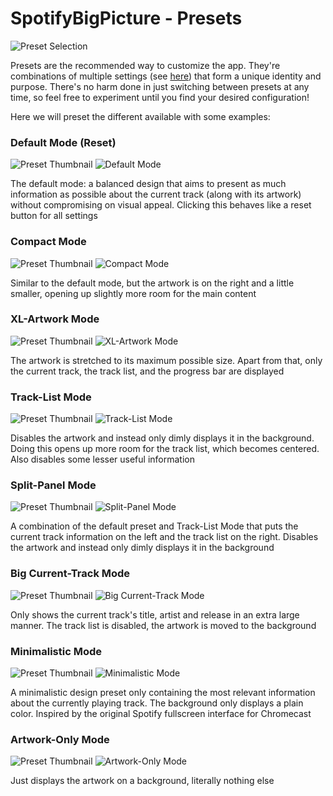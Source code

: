 # SpotifyBigPicture - Presets
![Preset Selection](https://i.imgur.com/CQivw21.png)

Presets are the recommended way to customize the app. They're combinations of multiple settings (see [here](https://github.com/Selbi182/SpotifyBigPicture/blob/master/SETTINGS.md)) that form a unique identity and purpose. There's no harm done in just switching between presets at any time, so feel free to experiment until you find your desired configuration!

Here we will preset the different available with some examples:

### Default Mode (Reset)
![Preset Thumbnail](https://raw.githubusercontent.com/Selbi182/SpotifyBigPicture/master/src/main/resources/static/design/img/presets/preset-default.png)
![Default Mode](https://i.imgur.com/bZfvmqF.png)

The default mode: a balanced design that aims to present as much information as possible about the current track (along with its artwork) without compromising on visual appeal. Clicking this behaves like a reset button for all settings

### Compact Mode
![Preset Thumbnail](https://raw.githubusercontent.com/Selbi182/SpotifyBigPicture/master/src/main/resources/static/design/img/presets/preset-compact.png)
![Compact Mode](https://i.imgur.com/1Sl5R2Y.png)

Similar to the default mode, but the artwork is on the right and a little smaller, opening up slightly more room for the main content

### XL-Artwork Mode
![Preset Thumbnail](https://raw.githubusercontent.com/Selbi182/SpotifyBigPicture/master/src/main/resources/static/design/img/presets/preset-xl-artwork.png)
![XL-Artwork Mode](https://i.imgur.com/f3KVGAe.png)

The artwork is stretched to its maximum possible size. Apart from that, only the current track, the track list, and the progress bar are displayed

### Track-List Mode
![Preset Thumbnail](https://raw.githubusercontent.com/Selbi182/SpotifyBigPicture/master/src/main/resources/static/design/img/presets/preset-tracklist.png)
![Track-List Mode](https://i.imgur.com/gQ9vTje.png)

Disables the artwork and instead only dimly displays it in the background. Doing this opens up more room for the track list, which becomes centered. Also disables some lesser useful information

### Split-Panel Mode
![Preset Thumbnail](https://raw.githubusercontent.com/Selbi182/SpotifyBigPicture/master/src/main/resources/static/design/img/presets/preset-split-text.png)
![Split-Panel Mode](https://i.imgur.com/Tr0qq7u.png)

A combination of the default preset and Track-List Mode that puts the current track information on the left and the track list on the right. Disables the artwork and instead only dimly displays it in the background

### Big Current-Track Mode
![Preset Thumbnail](https://raw.githubusercontent.com/Selbi182/SpotifyBigPicture/master/src/main/resources/static/design/img/presets/preset-big-current-song.png)
![Big Current-Track Mode](https://i.imgur.com/B9dIFVk.png)

Only shows the current track's title, artist and release in an extra large manner. The track list is disabled, the artwork is moved to the background

### Minimalistic Mode
![Preset Thumbnail](https://raw.githubusercontent.com/Selbi182/SpotifyBigPicture/master/src/main/resources/static/design/img/presets/preset-minimalistic.png)
![Minimalistic Mode](https://i.imgur.com/gg2kPBT.png)

A minimalistic design preset only containing the most relevant information about the currently playing track. The background only displays a plain color. Inspired by the original Spotify fullscreen interface for Chromecast

### Artwork-Only Mode
![Preset Thumbnail](https://raw.githubusercontent.com/Selbi182/SpotifyBigPicture/master/src/main/resources/static/design/img/presets/preset-artwork-only.png)
![Artwork-Only Mode](https://i.imgur.com/yFOlNbz.png)

Just displays the artwork on a background, literally nothing else
